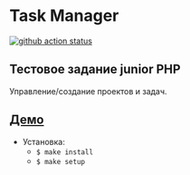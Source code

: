 # Task Manager

[![github action status](https://github.com/Laserroy/task-manager/workflows/Build/badge.svg)](https://github.com/Laserroy/autopark/actions)

## Тестовое задание junior PHP

Управление/создание проектов и задач.

## [Демо](https://task-manager.herokuapp.com/)

* Установка:
  * `$ make install`
  * `$ make setup`
